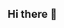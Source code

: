 ## Hi there 👋

<!--
**wandinha09/wandinha09** is a ✨ _special_ ✨ repository because its `README.md` (this file) appears on your GitHub profile.

Here are some ideas to get you started:

- 🔭 I love pink 
- 🌱 My hobby is cook
- 👯 I love my dog
- 🤔 My friends are very important to me
- 💬 .
- 📫 @suellenwanda@gmail.com
- 😄 She/Her
- ⚡ I love God
-->
